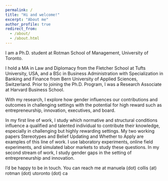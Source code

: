 ```yaml
---
permalink: /
title: "Hi and welcome!"
excerpt: "About me"
author_profile: true
redirect_from: 
  - /about/
  - /about.html
---
```


I am a Ph.D. student at Rotman School of Management, University of Toronto.

I hold a MA in Law and Diplomacy from the Fletcher School at Tufts University, USA, and a BSc in Business Administration with Specialization in Banking and Finance from Bern University of Applied Sciences, Switzerland. Prior to joining the Ph.D. Program, I was a Research Associate at Harvard Business School.

With my research, I explore how gender influences our contributions and outcomes in challenging settings with the potential for high reward such as entrepreneurship, innovation, executives, and board.

In my first line of work, I study which normative and structural conditions influence a qualified and talented individual to contribute their knowledge, especially in challenging but highly rewarding settings. My two working papers Stereotypes and Belief Updating and Whether to Apply are examples of this line of work. I use laboratory experiments, online field experiments, and simulated labor markets to study these questions. In my second stream of work, I study gender gaps in the setting of entrepreneurship and innovation. 


I’d be happy to be in touch. You can reach me at manuela (dot) collis (at) rotman (dot) utoronto (dot) ca